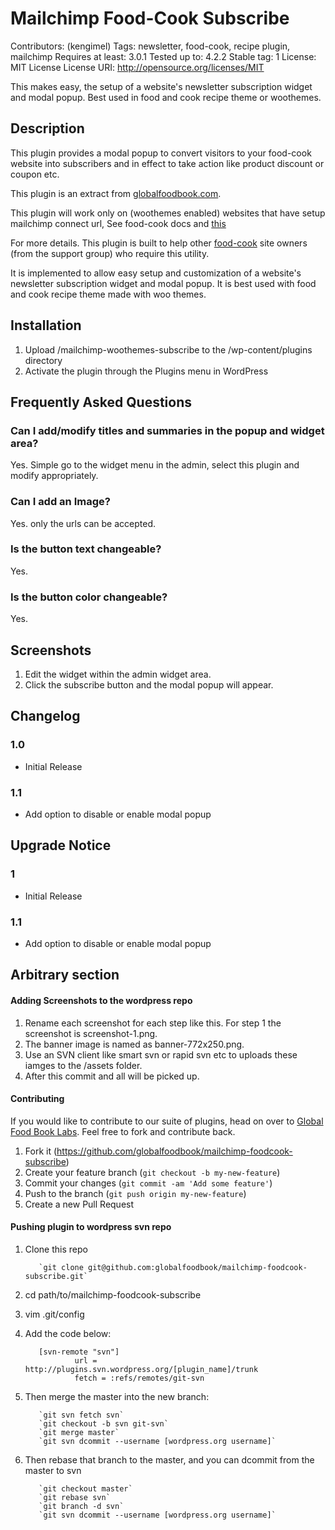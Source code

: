 # Mailchimp Food-Cook Subscribe
Contributors: (kengimel)
Tags: newsletter, food-cook, recipe plugin, mailchimp
Requires at least: 3.0.1
Tested up to: 4.2.2
Stable tag: 1
License: MIT License
License URI: http://opensource.org/licenses/MIT

This makes easy, the setup of a website's newsletter subscription widget and modal popup. Best used in food and cook recipe theme or woothemes.

## Description
This plugin provides a modal popup to convert visitors to your food-cook website into subscribers and in effect to take action like product discount or coupon etc.

This plugin is an extract from [globalfoodbook.com](http://globalfoodbook.com).

This plugin will work only on (woothemes enabled) websites that have setup mailchimp connect url, See food-cook docs and [this](http://kb.mailchimp.com/lists/managing-subscribers/find-your-list-id)

For more details. This plugin is built to help other [food-cook](http://themeforest.net/item/food-cook-multipurpose-food-recipe-wp-theme/4915630) site owners (from the support group) who require this utility.

It is implemented to allow easy setup and customization of a website's newsletter subscription widget and modal popup. It is best used with food and cook recipe theme made with woo themes.


## Installation

1. Upload /mailchimp-woothemes-subscribe to the /wp-content/plugins directory
2. Activate the plugin through the Plugins menu in WordPress

## Frequently Asked Questions

### Can I add/modify titles and summaries in the popup and widget area?

Yes. Simple go to the widget menu in the admin, select this plugin and modify appropriately.

### Can I add an Image?

Yes. only the urls can be accepted.

### Is the button text changeable?

 Yes.

### Is the button color changeable?

 Yes.

## Screenshots

1. Edit the widget within the admin widget area.
2. Click the subscribe button and the modal popup will appear.

## Changelog

### 1.0
* Initial Release
### 1.1
* Add option to disable or enable modal popup

## Upgrade Notice

### 1
* Initial Release

### 1.1
* Add option to disable or enable modal popup

## Arbitrary section

#### Adding Screenshots to the wordpress repo

1. Rename each screenshot for each step like this. For step 1 the screenshot is screenshot-1.png.
2. The banner image is named as banner-772x250.png.
3. Use an SVN client like smart svn or rapid svn etc to uploads these iamges to the /assets folder.
4. After this commit and all will be picked up.

#### Contributing

If you would like to contribute to our suite of plugins, head on over to [Global Food Book Labs](https://github.com/globalfoodbook). Feel free to fork and contribute back.

1. Fork it (https://github.com/globalfoodbook/mailchimp-foodcook-subscribe)
2. Create your feature branch (`git checkout -b my-new-feature`)
3. Commit your changes (`git commit -am 'Add some feature'`)
4. Push to the branch (`git push origin my-new-feature`)
5. Create a new Pull Request

#### Pushing plugin to wordpress svn repo

1. Clone this repo

          `git clone git@github.com:globalfoodbook/mailchimp-foodcook-subscribe.git`

2. cd path/to/mailchimp-foodcook-subscribe
3. vim .git/config
4. Add the code below:

          [svn-remote "svn"]
                  url = http://plugins.svn.wordpress.org/[plugin_name]/trunk
                  fetch = :refs/remotes/git-svn

5. Then merge the master into the new branch:

          `git svn fetch svn`
          `git checkout -b svn git-svn`
          `git merge master`
          `git svn dcommit --username [wordpress.org username]`

6. Then rebase that branch to the master, and you can dcommit from the master to svn

          `git checkout master`
          `git rebase svn`
          `git branch -d svn`
          `git svn dcommit --username [wordpress.org username]`
